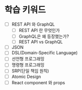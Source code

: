 # 학습 키워드

- [ ] REST API 와 GraphQL
  - [ ] REST API 란 무엇인가
  - [ ] GraphQL은 왜 등장했는가?
  - [ ] REST API vs GraphQL
- [ ] JSON
- [ ] DSL(Domain-Specific Language)
- [ ] 선언형 프로그래밍
- [ ] 명령형 프로그래밍
- [ ] SRP(단일 책임 원칙)
- [ ] Atomic Design
- [ ] React component 와 props
